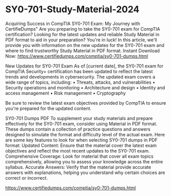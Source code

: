 # SY0-701-Study-Material-2024
Acquiring Success in CompTIA SY0-701 Exam: My Journey with CertifieDumps"
Are you preparing to take the SY0-701 exam for CompTIA certification? Looking for the latest updates and reliable Study Material in PDF format to aid in your preparation? You're in luck! In this article, we'll provide you with information on the new updates for the SY0-701 exam and where to find trustworthy Study Material in PDF format.
Instant Download Now: https://www.certifiedumps.com/comptia/sy0-701-dumps.html


New Updates for SY0-701 Exam As of [current date], the SY0-701 exam for CompTIA Security+ certification has been updated to reflect the latest trends and developments in cybersecurity. The updated exam covers a wide range of topics, including:
• Threats, attacks, and vulnerabilities
• Security operations and monitoring
• Architecture and design
• Identity and access management
• Risk management
• Cryptography

Be sure to review the latest exam objectives provided by CompTIA to ensure you're prepared for the updated content.

SY0-701 Dumps PDF To supplement your study materials and prepare effectively for the SY0-701 exam, consider using Material in PDF format. These dumps contain a collection of practice questions and answers designed to simulate the format and difficulty level of the actual exam. Here are some key features to look for when selecting SY0-701 dumps in PDF format:
Updated Content: Ensure that the material cover the latest exam objectives and reflect the most recent updates to the SY0-701 exam.
Comprehensive Coverage: Look for material that cover all exam topics comprehensively, allowing you to assess your knowledge across the entire syllabus.
Accurate Answers: Verify that the material provide accurate answers with explanations, helping you understand why certain choices are correct or incorrect.

https://www.certifiedumps.com/comptia/sy0-701-dumps.html
